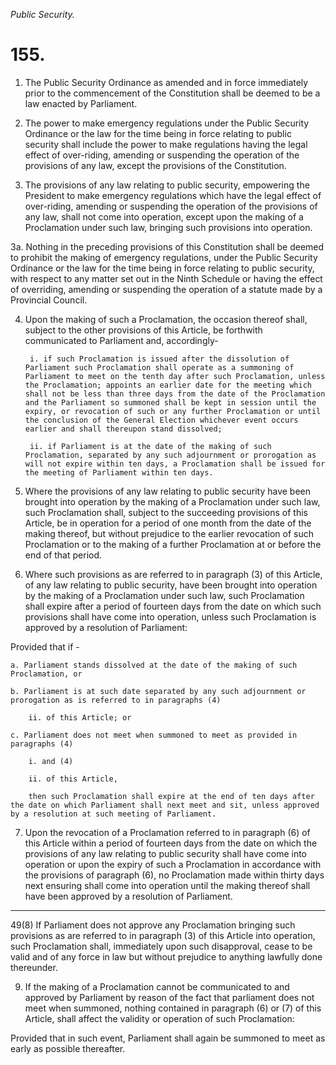 *Public Security.*

# 155.

1. The Public Security Ordinance as amended and in force immediately prior to the commencement of the Constitution shall be deemed to be a law enacted by Parliament.

2. The power to make emergency regulations under the Public Security Ordinance or the law for the time being in force relating to public security shall include the power to make regulations having the legal effect of over-riding, amending or suspending the operation of the provisions of any law, except the provisions of the Constitution.

3. The provisions of any law relating to public security, empowering the President to make emergency regulations which have the legal effect of over-riding, amending or suspending the operation of the provisions of any law, shall not come into operation, except upon the making of a Proclamation under such law, bringing such provisions into operation.

3a. Nothing in the preceding provisions of this Constitution shall be deemed to prohibit the making of emergency regulations, under the Public Security Ordinance or the law for the time being in force relating to public security, with respect to any matter set out in the Ninth Schedule or having the effect of overriding, amending or suspending the operation of a statute made by a Provincial Council.

4. Upon the making of such a Proclamation, the occasion thereof shall, subject to the other provisions of this Article, be forthwith communicated to Parliament and, accordingly-

        i. if such Proclamation is issued after the dissolution of Parliament such Proclamation shall operate as a summoning of Parliament to meet on the tenth day after such Proclamation, unless the Proclamation; appoints an earlier date for the meeting which shall not be less than three days from the date of the Proclamation and the Parliament so summoned shall be kept in session until the expiry, or revocation of such or any further Proclamation or until the conclusion of the General Election whichever event occurs earlier and shall thereupon stand dissolved;

        ii. if Parliament is at the date of the making of such Proclamation, separated by any such adjournment or prorogation as will not expire within ten days, a Proclamation shall be issued for the meeting of Parliament within ten days.

5. Where the provisions of any law relating to public security have been brought into operation by the making of a Proclamation under such law, such Proclamation shall, subject to the succeeding provisions of this Article, be in operation for a period of one month from the date of the making thereof, but without prejudice to the earlier revocation of such Proclamation or to the making of a further Proclamation at or before the end of that period.

6. Where such provisions as are referred to in paragraph (3) of this Article, of any law relating to public security, have been brought into operation by the making of a Proclamation under such law, such Proclamation shall expire after a period of fourteen days from the date on which such provisions shall have come into operation, unless such Proclamation is approved by a resolution of Parliament:

Provided that if -

    a. Parliament stands dissolved at the date of the making of such Proclamation, or

    b. Parliament is at such date separated by any such adjournment or prorogation as is referred to in paragraphs (4)

        ii. of this Article; or

    c. Parliament does not meet when summoned to meet as provided in paragraphs (4)

        i. and (4)

        ii. of this Article,

        then such Proclamation shall expire at the end of ten days after the date on which Parliament shall next meet and sit, unless approved by a resolution at such meeting of Parliament.

7. Upon the revocation of a Proclamation referred to in paragraph (6) of this Article within a period of fourteen days from the date on which the provisions of any law relating to public security shall have come into operation or upon the expiry of such a Proclamation in accordance with the provisions of paragraph (6), no Proclamation made within thirty days next ensuring shall come into operation until the making thereof shall have been approved by a resolution of Parliament.

* * * * * *

49(8) If Parliament does not approve any Proclamation bringing such provisions as are referred to in paragraph (3) of this Article into operation, such Proclamation shall, immediately upon such disapproval, cease to be valid and of any force in law but without prejudice to anything lawfully done thereunder.

9. If the making of a Proclamation cannot be communicated to and approved by Parliament by reason of the fact that parliament does not meet when summoned, nothing contained in paragraph (6) or (7) of this Article, shall affect the validity or operation of such Proclamation:

Provided that in such event, Parliament shall again be summoned to meet as early as possible thereafter.